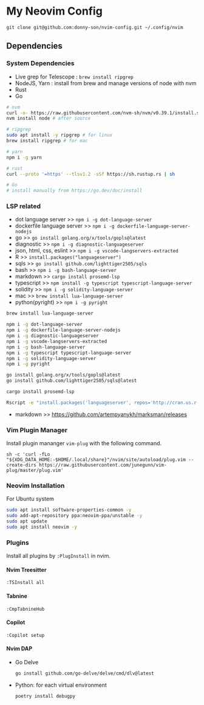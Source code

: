 # My Neovim Config

```
git clone git@github.com:donny-son/nvim-config.git ~/.config/nvim
```

## Dependencies

### System Dependencies

- Live grep for Telescope : `brew install ripgrep`
- NodeJS, Yarn : install from brew and manage versions of node with nvm
- Rust 
- Go

```bash
# nvm
curl -o- https://raw.githubusercontent.com/nvm-sh/nvm/v0.39.1/install.sh | bash
nvm install node # after source

# ripgrep
sudo apt install -y ripgrep # for linux
brew install ripgrep # for mac

# yarn
npm i -g yarn

# rust
curl --proto '=https' --tlsv1.2 -sSf https://sh.rustup.rs | sh

# Go
# install manually from https://go.dev/doc/install
```

### LSP related

- dot language server >> `npm i -g dot-language-server`
- dockerfile language server >> `npm i -g dockerfile-language-server-nodejs`
- go >> `go install golang.org/x/tools/gopls@latest`
- diagnostic >> `npm i -g diagnostic-languageserver`
- json, html, css, eslint >> `npm i -g vscode-langservers-extracted`
- R >> `install.packages("languageserver")`
- sqls >> `go install github.com/lighttiger2505/sqls`
- bash >> `npm i -g bash-language-server`
- markdown >> `cargo install prosemd-lsp`
- typescript >> `npm install -g typescript typescript-language-server`
- solidity >> `npm i -g solidity-language-server`
- mac >> `brew install lua-language-server`
- python(pyright) >> `npm i -g pyright`

```bash
brew install lua-language-server

npm i -g dot-language-server
npm i -g dockerfile-language-server-nodejs
npm i -g diagnostic-languageserver
npm i -g vscode-langservers-extracted
npm i -g bash-language-server
npm i -g typescript typescript-language-server
npm i -g solidity-language-server
npm i -g pyright

go install golang.org/x/tools/gopls@latest
go install github.com/lighttiger2505/sqls@latest

cargo install prosemd-lsp

Rscript -e "install.packages('languageserver', repos='http://cran.us.r-project.org')"
```

- markdown >>  https://github.com/artempyanykh/marksman/releases

### Vim Plugin Manager

Install plugin mananger `vim-plug` with the following command.

```
sh -c 'curl -fLo "${XDG_DATA_HOME:-$HOME/.local/share}"/nvim/site/autoload/plug.vim --create-dirs https://raw.githubusercontent.com/junegunn/vim-plug/master/plug.vim'
```

### Neovim Installation

For Ubuntu system

```bash
sudo apt install software-properties-common -y
sudo add-apt-repository ppa:neovim-ppa/unstable -y
sudo apt update
sudo apt install neovim -y
```

### Plugins 

Install all plugins by `:PlugInstall` in nvim.

#### Nvim Treesitter

`:TSInstall all`

#### Tabnine

`:CmpTabnineHub`

#### Copilot
`:Copilot setup`

#### Nvim DAP

- Go Delve
    ```bash
    go install github.com/go-delve/delve/cmd/dlv@latest
    ```

- Python: for each virtual environment
    ```bash
    poetry install debugpy
    ```
